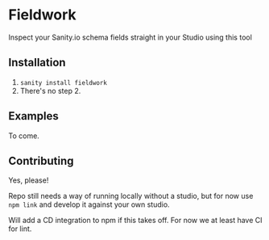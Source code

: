 # Fieldwork

Inspect your Sanity.io schema fields straight in your Studio using this tool

## Installation

1. `sanity install fieldwork`
2. There's no step 2.

## Examples

To come.

## Contributing

Yes, please!

Repo still needs a way of running locally without a studio, but for now use `npm link` and develop it against your own studio.

Will add a CD integration to npm if this takes off. For now we at least have CI for lint.
